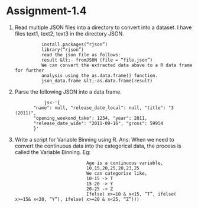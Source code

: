 # Assignment-1.4

1. Read multiple JSON files into a directory to convert into a dataset.
 I have files text1, text2, text3 in the directory JSON.
 
                 install.packages(“rjson”)
                 library(“rjson”)
                 read the json file as follows:
                 result &lt;- fromJSON (file = “file.json”)
                 We can convert the extracted data above to a R data frame for further
                 analysis using the as.data.frame() function.
                 json_data.frame &lt;-as.data.frame(result)

2. Parse the following JSON into a data frame.

                  js<-'{
              "name": null, "release_date_local": null, "title": "3 (2011)",
              "opening_weekend_take": 1234, "year": 2011,
              "release_date_wide": "2011-09-16", "gross": 59954
              }'
3. Write a script for Variable Binning using R.
Ans: When we need to convert the continuous data into the categorical data, the process is called the Variable Binning.
Eg:
                      
                                  Age is a continuous variable,
                                  10,15,20,25,20,23,25
                                  We can categorise like,
                                  10-15 -> T
                                  15-20 -> Y
                                  20-25 -> Z
                                  Ifelse( x>=10 & x<15, “T”, ifelse( x>=15& x<20, “Y”), ifelse( x>=20 & x<25, “Z”)))
